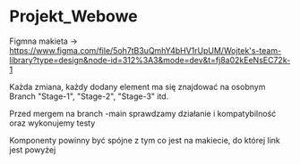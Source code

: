 # Projekt_Webowe

Figmna makieta -> https://www.figma.com/file/5oh7tB3uQmhY4bHV1rUpUM/Wojtek's-team-library?type=design&node-id=312%3A3&mode=dev&t=fj8a02kEeNsEC72k-1

Każda zmiana, każdy dodany element ma się znajdować na osobnym Branch "Stage-1", "Stage-2", "Stage-3" itd.

Przed mergem na branch -main sprawdzamy działanie i kompatybilność oraz wykonujemy testy

Komponenty powinny być spójne z tym co jest na makiecie, do której link jest powyżej
